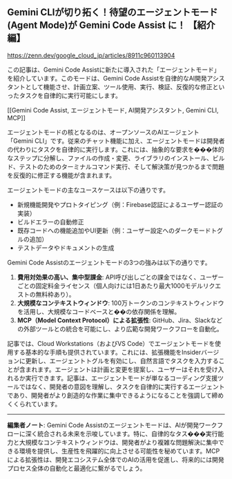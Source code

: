 ## Gemini CLIが切り拓く！待望のエージェントモード(Agent Mode)が Gemini Code Assist に！ 【紹介編】

https://zenn.dev/google_cloud_jp/articles/8911c960113904

この記事は、Gemini Code Assistに新たに導入された「エージェントモード」を紹介しています。このモードは、Gemini Code Assistを自律的なAI開発アシスタントとして機能させ、計画立案、ツール使用、実行、検証、反復的な修正といったタスクを自律的に実行可能にします。

[[Gemini Code Assist, エージェントモード, AI開発アシスタント, Gemini CLI, MCP]]

エージェントモードの核となるのは、オープンソースのAIエージェント「Gemini CLI」です。従来のチャット機能に加え、エージェントモードは開発者の代わりにタスクを自律的に実行します。これには、抽象的な要求を���体的なステップに分解し、ファイルの作成・変更、ライブラリのインストール、ビルド、テストのためのターミナルコマンド実行、そして解決策が見つかるまで問題を反復的に修正する機能が含まれます。

エージェントモードの主なユースケースは以下の通りです。
*   新規機能開発やプロトタイピング（例：Firebase認証によるユーザー認証の実装）
*   ビルドエラーの自動修正
*   既存コードへの機能追加やUI更新（例：ユーザー設定へのダークモードトグルの追加）
*   テストデータやドキュメントの生成

Gemini Code Assistのエージェントモードの3つの強みは以下の通りです。
1.  **費用対効果の高い、集中型課金**: API呼び出しごとの課金ではなく、ユーザーごとの固定料金ライセンス（個人向けには1日あたり最大1000モデルリクエストの無料枠あり）。
2.  **大規模なコンテキストウィンドウ**: 100万トークンのコンテキストウィンドウを活用し、大規模なコードベースと��の依存関係を理解。
3.  **MCP（Model Context Protocol）による拡張性**: GitHub、Jira、Slackなどの外部ツールとの統合を可能にし、より広範な開発ワークフローを自動化。

記事では、Cloud Workstations（およびVS Code）でエージェントモードを使用する基本的な手順も提供されています。これには、拡張機能をInsiderバージョンに更新し、エージェントトグルを有効にし、自然言語でタスクを入力することが含まれます。エージェントは計画と変更を提案し、ユーザーはそれを受け入れるか実行できます。記事は、エージェントモードが単なるコーディング支援ツールではなく、開発者の意図を理解し、タスクを自律的に実行するエージェントであり、開発者がより創造的な作業に集中できるようになることを強調して締めくくられています。

---

**編集者ノート**: Gemini Code Assistのエージェントモードは、AIが開発ワークフローに深く統合される未来を示唆しています。特に、自律的なタス���実行能力と大規模なコンテキストウィンドウは、開発者がより複雑な問題解決に集中できる環境を提供し、生産性を飛躍的に向上させる可能性を秘めています。MCPによる拡張性は、開発エコシステム全体でのAIの活用を促進し、将来的には開発プロセス全体の自動化と最適化に繋がるでしょう。